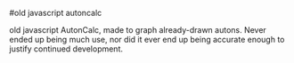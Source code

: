 #old javascript autoncalc

old javascript AutonCalc, made to graph already-drawn autons. Never ended up being much use, nor did it ever end up being accurate enough to justify continued development.
